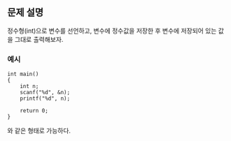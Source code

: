 ## 문제 설명
정수형(int)으로 변수를 선언하고, 변수에 정수값을 저장한 후
변수에 저장되어 있는 값을 그대로 출력해보자.

### 예시
```
int main()
{
    int n;
    scanf("%d", &n);
    printf("%d", n);

    return 0;
}
```
와 같은 형태로 가능하다.
